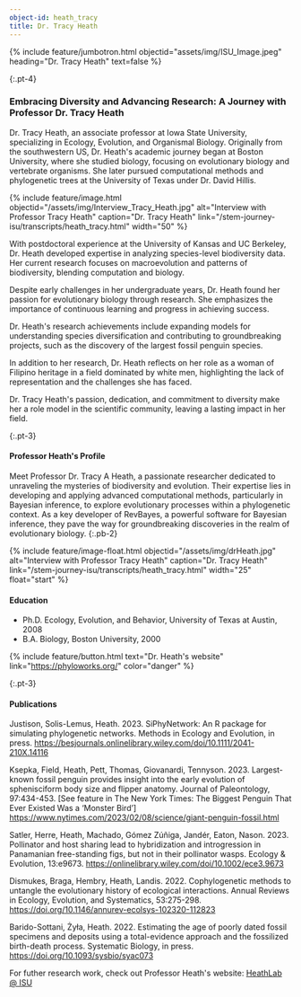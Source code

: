 ```yaml
---
object-id: heath_tracy
title: Dr. Tracy Heath
---
```


{% include feature/jumbotron.html objectid="assets/img/ISU_Image.jpeg" heading="Dr. Tracy Heath" text=false %}

{:.pt-4}
### Embracing Diversity and Advancing Research: A Journey with Professor Dr. Tracy Heath

Dr. Tracy Heath, an associate professor at Iowa State University, specializing in Ecology, Evolution, and Organismal Biology. Originally from the southwestern US, Dr. Heath's academic journey began at Boston University, where she studied biology, focusing on evolutionary biology and vertebrate organisms. She later pursued computational methods and phylogenetic trees at the University of Texas under Dr. David Hillis.

{% include feature/image.html objectid="/assets/img/Interview_Tracy_Heath.jpg" alt="Interview with Professor Tracy Heath" caption="Dr. Tracy Heath" link="/stem-journey-isu/transcripts/heath_tracy.html" width="50" %}

With postdoctoral experience at the University of Kansas and UC Berkeley, Dr. Heath developed expertise in analyzing species-level biodiversity data. Her current research focuses on macroevolution and patterns of biodiversity, blending computation and biology.

Despite early challenges in her undergraduate years, Dr. Heath found her passion for evolutionary biology through research. She emphasizes the importance of continuous learning and progress in achieving success.

Dr. Heath's research achievements include expanding models for understanding species diversification and contributing to groundbreaking projects, such as the discovery of the largest fossil penguin species.

In addition to her research, Dr. Heath reflects on her role as a woman of Filipino heritage in a field dominated by white men, highlighting the lack of representation and the challenges she has faced.

Dr. Tracy Heath's passion, dedication, and commitment to diversity make her a role model in the scientific community, leaving a lasting impact in her field.

{:.pt-3}
#### Professor Heath's Profile

Meet Professor Dr. Tracy A Heath, a passionate researcher dedicated to unraveling the mysteries of biodiversity and evolution. Their expertise lies in developing and applying advanced computational methods, particularly in Bayesian inference, to explore evolutionary processes within a phylogenetic context. As a key developer of RevBayes, a powerful software for Bayesian inference, they pave the way for groundbreaking discoveries in the realm of evolutionary biology.
{:.pb-2}

{% include feature/image-float.html objectid="/assets/img/drHeath.jpg" alt="Interview with Professor Tracy Heath" caption="Dr. Tracy Heath" link="/stem-journey-isu/transcripts/heath_tracy.html" width="25" float="start" %}

#### Education

- Ph.D. Ecology, Evolution, and Behavior, University of Texas at Austin, 2008
- B.A. Biology, Boston University, 2000

{% include feature/button.html text="Dr. Heath's website" link="https://phyloworks.org/" color="danger" %}

<div class="clearfix"></div>

{:.pt-3}
#### Publications

Justison, Solis-Lemus, Heath. 2023. SiPhyNetwork: An R package for simulating phylogenetic networks. Methods in Ecology and Evolution, in press. https://besjournals.onlinelibrary.wiley.com/doi/10.1111/2041-210X.14116

Ksepka, Field, Heath, Pett, Thomas, Giovanardi, Tennyson. 2023. Largest-known fossil penguin provides insight into the early evolution of sphenisciform body size and flipper anatomy. Journal of Paleontology, 97:434-453. [See feature in The New York Times: The Biggest Penguin That Ever Existed Was a ‘Monster Bird’] https://www.nytimes.com/2023/02/08/science/giant-penguin-fossil.html

Satler, Herre, Heath, Machado, Gómez Zúñiga, Jandér, Eaton, Nason. 2023. Pollinator and host sharing lead to hybridization and introgression in Panamanian free-standing figs, but not in their pollinator wasps. Ecology & Evolution, 13:e9673. https://onlinelibrary.wiley.com/doi/10.1002/ece3.9673

Dismukes, Braga, Hembry, Heath, Landis. 2022. Cophylogenetic methods to untangle the evolutionary history of ecological interactions. Annual Reviews in Ecology, Evolution, and Systematics, 53:275-298. https://doi.org/10.1146/annurev-ecolsys-102320-112823

Barido-Sottani, Żyła, Heath. 2022. Estimating the age of poorly dated fossil specimens and deposits using a total-evidence approach and the fossilized birth-death process. Systematic Biology, in press. https://doi.org/10.1093/sysbio/syac073


For futher research work, check out Professor Heath's website: [HeathLab @ ISU](https://phyloworks.org/)